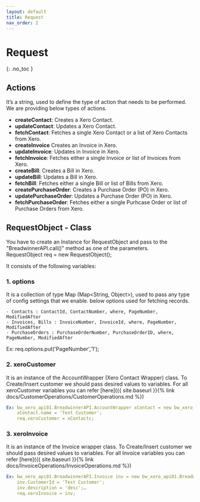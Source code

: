 ```yaml
---
layout: default
title: Request
nav_order: 2
---
```


# Request
{: .no_toc }


## Actions
It’s a string, used to define the type of action that needs to be performed. We are providing below types of actions.

<ul>

<li><b>createContact</b>: Creates a Xero Contact.</li>
<li><b>updateContact</b>: Updates a Xero Contact.</li>
<li><b>fetchContact</b>: Fetches a single Xero Contact or a list of Xero Contacts from Xero.</li>
<li><b>createInvoice</b> Creates an Invoice in Xero.</li>
<li><b>updateInvoice</b>: Updates in Invoice in Xero.</li>
<li><b>fetchInvoice</b>: Fetches either a single Invoice or list of Invoices from Xero.</li>
<li><b>createBill</b>: Creates a Bill in Xero.</li>
<li><b>updateBill</b>: Updates a Bill in Xero.</li>
<li><b>fetchBill</b>: Fetches either a single Bill or list of Bills from Xero.</li>
<li><b>createPurchaseOrder</b>: Creates a Purchase Order (PO) in Xero.</li>
<li><b>updatePurchaseOrder</b>: Updates a Purchase Order (PO) in Xero.</li>
<li><b>fetchPurchaseOrder</b>: Fetches either a single Purhcase Order or list of Purchase Orders from Xero.</li>

</ul>




## RequestObject - Class
You have to create an Instance for RequestObject and pass to the "BreadwinnerAPI.call()” method as one of the parameters. <br/>
RequestObject req = new RequestObject(); 

It consists of the following variables:
### 1. options 
It is a collection of type Map (Map<String, Object>), used to pass any type of config settings that we enable.
    below options used for fetching records. <br/>
    
    - Contacts : ContactId, ContactNumber, where, PageNumber, ModifiedAfter
    - Invoices, Bills : InvoiceNumber, InvoiceId, where, PageNumber, ModifiedAfter
    - PurchaseOrders : PurchaseOrderNumber, PurchaseOrderID, where, PageNumber, ModifiedAfter

    
Ex: req.options.put('PageNumber','1');

### 2. xeroCustomer
It is an instance of the AccountWrapper (Xero Contact Wrapper) class. To Create/Insert customer we should pass desired values to variables. For all xeroCustomer variables you can refer [here]({{ site.baseurl }}{% link docs/CustomerOperations/CustomerOperations.md %})
```yaml
Ex: bw_xero_api01.BreadwinnerAPI.AccountWrapper xContact = new bw_xero_api01.BreadwinnerAPI.AccountWrapper();
    xContact.name = 'Test Customer'; 
    req.xeroCustomer = xContactc;
```

### 3. xeroInvoice
It is an instance of the Invoice wrapper class. To Create/Insert customer we should pass desired values to variables. For all Invoice variables you can refer [here]({{ site.baseurl }}{% link docs/InvoiceOperations/InvoiceOperations.md %}) 
```yaml
Ex: bw_xero_api01.BreadwinnerAPI.Invoice inv = new bw_xero_api01.BreadwinnerAPI.Invoice();
    inv.CustomerId = 'Test Customer'; 
    inv.description = 'desc';… 
    req.xeroInvoice = inv;
```
